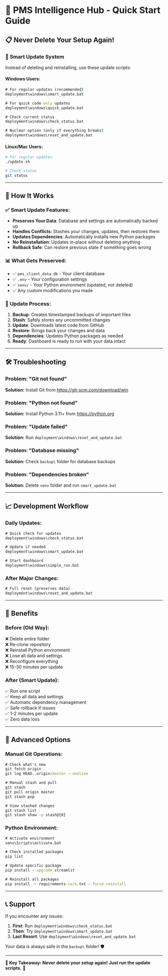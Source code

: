 # 🚀 PMS Intelligence Hub - Quick Start Guide

## 📋 Never Delete Your Setup Again!

### 🔄 **Smart Update System**

Instead of deleting and reinstalling, use these update scripts:

#### **Windows Users:**
```cmd
# For regular updates (recommended)
deployment\windows\smart_update.bat

# For quick code-only updates
deployment\windows\quick_update.bat

# Check current status
deployment\windows\check_status.bat

# Nuclear option (only if everything breaks)
deployment\windows\reset_and_update.bat
```

#### **Linux/Mac Users:**
```bash
# For regular updates
./update.sh

# Check status
git status
```

---

## 🎯 **How It Works**

### ✅ **Smart Update Features:**
- **Preserves Your Data**: Database and settings are automatically backed up
- **Handles Conflicts**: Stashes your changes, updates, then restores them
- **Updates Dependencies**: Automatically installs new Python packages
- **No Reinstallation**: Updates in-place without deleting anything
- **Rollback Safe**: Can restore previous state if something goes wrong

### 📊 **What Gets Preserved:**
- ✅ `pms_client_data.db` - Your client database
- ✅ `.env` - Your configuration settings  
- ✅ `venv/` - Your Python environment (updated, not deleted)
- ✅ Any custom modifications you made

### 🔄 **Update Process:**
1. **Backup**: Creates timestamped backups of important files
2. **Stash**: Safely stores any uncommitted changes
3. **Update**: Downloads latest code from GitHub
4. **Restore**: Brings back your changes and data
5. **Dependencies**: Updates Python packages as needed
6. **Ready**: Dashboard is ready to run with your data intact

---

## 🛠️ **Troubleshooting**

### **Problem: "Git not found"**
**Solution:** Install Git from https://git-scm.com/download/win

### **Problem: "Python not found"**  
**Solution:** Install Python 3.11+ from https://python.org

### **Problem: "Update failed"**
**Solution:** Run `deployment\windows\reset_and_update.bat`

### **Problem: "Database missing"**
**Solution:** Check `backup\` folder for database backups

### **Problem: "Dependencies broken"**
**Solution:** Delete `venv` folder and run `smart_update.bat`

---

## 📈 **Development Workflow**

### **Daily Updates:**
```cmd
# Quick check for updates
deployment\windows\check_status.bat

# Update if needed
deployment\windows\smart_update.bat

# Start dashboard
deployment\windows\simple_run.bat
```

### **After Major Changes:**
```cmd
# Full reset (preserves data)
deployment\windows\reset_and_update.bat
```

---

## 🎉 **Benefits**

### **Before (Old Way):**
❌ Delete entire folder  
❌ Re-clone repository  
❌ Reinstall Python environment  
❌ Lose all data and settings  
❌ Reconfigure everything  
❌ 15-30 minutes per update  

### **After (Smart Update):**
✅ Run one script  
✅ Keep all data and settings  
✅ Automatic dependency management  
✅ Safe rollback if issues  
✅ 1-2 minutes per update  
✅ Zero data loss  

---

## 🔧 **Advanced Options**

### **Manual Git Operations:**
```cmd
# Check what's new
git fetch origin
git log HEAD..origin/master --oneline

# Manual stash and pull
git stash
git pull origin master  
git stash pop

# View stashed changes
git stash list
git stash show -p stash@{0}
```

### **Python Environment:**
```cmd
# Activate environment
venv\Scripts\activate.bat

# Check installed packages
pip list

# Update specific package
pip install --upgrade streamlit

# Reinstall all packages
pip install -r requirements-core.txt --force-reinstall
```

---

## 📞 **Support**

If you encounter any issues:

1. **First**: Run `deployment\windows\check_status.bat`
2. **Then**: Try `deployment\windows\smart_update.bat`  
3. **Last Resort**: Use `deployment\windows\reset_and_update.bat`

Your data is always safe in the `backup\` folder! 🛡️

---

**🎯 Key Takeaway: Never delete your setup again! Just run the update scripts.** 🚀


